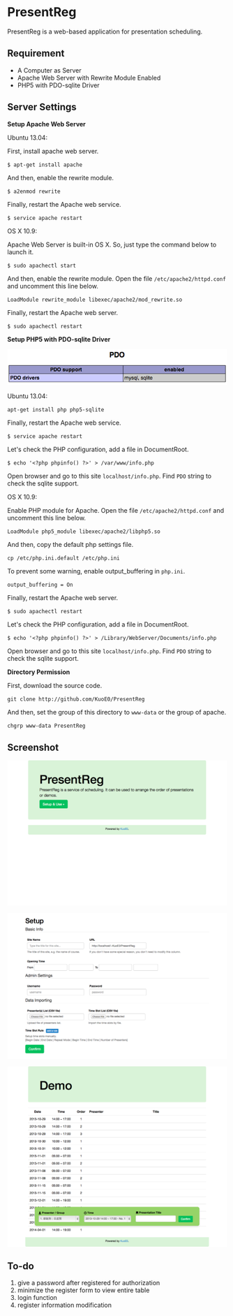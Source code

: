 PresentReg
==========

PresentReg is a web-based application for presentation scheduling.

Requirement
-----------

- A Computer as Server
- Apache Web Server with Rewrite Module Enabled
- PHP5 with PDO-sqlite Driver

Server Settings
---------------

**Setup Apache Web Server**

Ubuntu 13.04:

First, install apache web server.

	$ apt-get install apache

And then, enable the rewrite module.

	$ a2enmod rewrite

Finally, restart the Apache web service.

	$ service apache restart

OS X 10.9:

Apache Web Server is built-in OS X. So, just type the command below to launch it.

	$ sudo apachectl start

And then, enable the rewrite module. Open the file `/etc/apache2/httpd.conf` and uncomment this line below.

	LoadModule rewrite_module libexec/apache2/mod_rewrite.so

Finally, restart the Apache web server.

	$ sudo apachectl restart

**Setup PHP5 with PDO-sqlite Driver**

![PDO support](doc_img/phpinfo.png)

Ubuntu 13.04:

	apt-get install php php5-sqlite

Finally, restart the Apache web service.

	$ service apache restart

Let's check the PHP configuration, add a file in DocumentRoot.

	$ echo '<?php phpinfo() ?>' > /var/www/info.php

Open browser and go to this site `localhost/info.php`. Find `PDO` string to check the sqlite support.

OS X 10.9:

Enable PHP module for Apache. Open the file `/etc/apache2/httpd.conf` and uncomment this line below.

	LoadModule php5_module libexec/apache2/libphp5.so

And then, copy the default php settings file.

	cp /etc/php.ini.default /etc/php.ini
	
To prevent some warning, enable output_buffering in `php.ini`.

	output_buffering = On
	
Finally, restart the Apache web server.

	$ sudo apachectl restart

Let's check the PHP configuration, add a file in DocumentRoot.

	$ echo '<?php phpinfo() ?>' > /Library/WebServer/Documents/info.php

Open browser and go to this site `localhost/info.php`. Find `PDO` string to check the sqlite support.

**Directory Permission**

First, download the source code.
	
	git clone http://github.com/KuoE0/PresentReg

And then, set the group of this directory to `www-data` or the group of apache.
	
	chgrp www-data PresentReg

Screenshot
----------

![initial page](doc_img/screenshot-1.png)

![setup page](doc_img/screenshot-2.png)

![homepage after setup](doc_img/screenshot-3.png)

To-do
-----

1. give a password after registered for authorization
2. minimize the register form to view entire table
3. login function
4. register information modification

